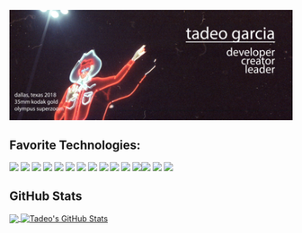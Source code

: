 [![Tadeo Garcia](https://github.com/tadeo-garcia/tadeo-garcia/blob/main/images/banner_tex.jpg)](https://tadeogarcia.me)

## Favorite Technologies:
![](https://img.shields.io/badge/JavaScript-informational?style=for-the-badge&logo=javascript&logoColor=white&color=62955D)
![](https://img.shields.io/badge/React-informational?style=for-the-badge&logo=React&logoColor=white&color=62955D)
![](https://img.shields.io/badge/Redux-informational?style=for-the-badge&logo=redux&logoColor=white&color=62955D)
![](https://img.shields.io/badge/Python-informational?style=for-the-badge&logo=Python&logoColor=white&color=62955D)
![](https://img.shields.io/badge/Flask-informational?style=for-the-badge&logo=Flask&logoColor=white&color=62955D)
![](https://img.shields.io/badge/PostgreSQL-informational?style=for-the-badge&logo=PostgreSQL&logoColor=white&color=62955D)
![](https://img.shields.io/badge/Node.js-informational?style=for-the-badge&logo=Node.js&logoColor=white&color=62955D)
![](https://img.shields.io/badge/Npm-informational?style=for-the-badge&logo=Npm&logoColor=white&color=62955D)
![](https://img.shields.io/badge/AWS-informational?style=for-the-badge&logo=Amazon-AWS&logoColor=white&color=62955D)
![](https://img.shields.io/badge/Heroku-informational?style=for-the-badge&logo=Heroku&logoColor=white&color=62955D)
![](https://img.shields.io/badge/Docker-informational?style=for-the-badge&logo=Docker&logoColor=white&color=62955D)
![](https://img.shields.io/badge/CSS3-informational?style=for-the-badge&logo=CSS3&logoColor=white&color=62955D)![](https://img.shields.io/badge/HTML5-informational?style=for-the-badge&logo=HTML5&logoColor=white&color=62955D)
![](https://img.shields.io/badge/Photoshop-informational?style=for-the-badge&logo=Adobe-Photoshop&logoColor=white&color=62955D)
![](https://img.shields.io/badge/Illustrator-informational?style=for-the-badge&logo=Adobe-Illustrator&logoColor=white&color=62955D)


## GitHub Stats
<a href="https://github.com/tadeo-garcia/tadeo-garcia">
  <img align="center" src="https://github-readme-stats.vercel.app/api/top-langs/?username=tadeo-garcia&hide=java,html&title_color=ffffff&text_color=c9cacc&icon_color=ffffff&theme=monokai" />
</a>
<a href="https://github.com/tadeo-garcia/tadeo-garcia">
  <img align="center" src="https://github-readme-stats.vercel.app/api?username=tadeo-garcia&show_icons=true&line_height=27&count_private=true&hide_title=false&title_color=ffffff&text_color=c9cacc&icon_color=ffffff&theme=monokai" alt="Tadeo's GitHub Stats" />
</a>
